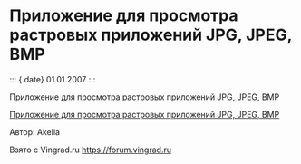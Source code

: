 Приложение для просмотра растровых приложений JPG, JPEG, BMP
============================================================

::: {.date}
01.01.2007
:::

Приложение для просмотра растровых приложений JPG, JPEG, BMP

[Приложение для просмотра растровых приложений JPG, JPEG,
BMP](/zip/10_2.zip)

Автор: Akella

Взято с Vingrad.ru <https://forum.vingrad.ru>
